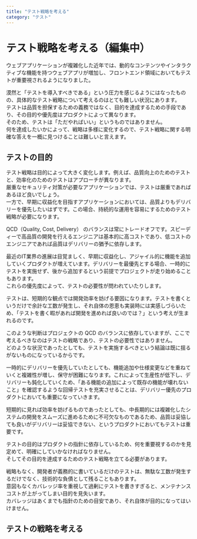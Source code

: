 ```yaml
---
title: "テスト戦略を考える"
category: "テスト"
---
```


# テスト戦略を考える（編集中）
ウェブアプリケーションが複雑化した近年では、動的なコンテンツやインタラクティブな機能を持つウェブアプリが増加し、フロントエンド領域においてもテストが重要視されるようになりました。

漠然と「テストを導入すべきである」という圧力を感じるようにはなったものの、具体的なテスト戦略について考えるのはとても難しい状況にあります。  
テストは品質を担保するための義務ではなく、目的を達成するための手段であり、その目的や優先度はプロダクトによって異なります。  
そのため、テストは「ただやればいい」というものではありません。  
何を達成したいかによって、戦略は多様に変化するので、テスト戦略に関する明確な答えを一概に見つけることは難しいと言えます。  

## テストの目的
テスト戦略は目的によって大きく変化します。例えば、品質向上のためのテストと、効率化のためのテストはアプローチが異なります。  
厳重なセキュリティ対策が必要なアプリケーションでは、テストは厳重であればあるほど良いでしょう。  
一方で、早期に収益化を目指すアプリケーションにおいては、品質よりもデリバリーを優先したいはずです。この場合、持続的な運用を容易にするためのテスト戦略が必要になります。  

QCD（Quality, Cost, Delivery） のバランスは常にトレードオフです。スピーディーで高品質の開発を行えるエンジニアは基本的に高コストであり、低コストのエンジニアであれば品質はデリバリーの猶予に依存します。 

最近のIT業界の進展は目覚ましく、早期に収益化し、アジャイル的に機能を追加していくプロダクトが増えています。デリバリーを最優先とする場合、一時的にテストを実施せず、後から追加するという前提でプロジェクトが走り始めることもあります。  
これらの優先度によって、テストの必要性が問われていたりします。  

テストは、短期的な観点では開発効率を妨げる要因になります。テストを書くというだけで余計な工数が発生し、それ自体の恩恵も実装時には実感しづらいため、「テストを書く暇があれば開発を進めれば良いのでは？」という考えが生まれるのです。  

このような判断はプロジェクトの QCD のバランスに依存していますが、ここで考えるべきなのはテストの戦略であり、テストの必要性ではありません。  
どのような状況であったとしても、テストを実施するべきという結論は既に揺るがないものになっているからです。    

一時的にデリバリーを優先していたとしても、機能追加や仕様変更などを重ねていくと複雑性が増し、保守が困難になります。これによって生産性が低下し、デリバリーも鈍化していくため、「ある機能の追加によって既存の機能が壊れないこと」を確認するような回帰テストを充実させることは、デリバリー優先のプロダクトにおいても重要になっていきます。  

短期的に見れば効率を妨げるものであったとしても、中長期的には複雑化したシステムの開発をスムーズに進めるために不可欠なものであるため、品質は妥協しても良いがデリバリーは妥協できない、というプロダクトにおいてもテストは重要です。  

テストの目的はプロダクトの指針に依存しているため、何を重要視するのかを見定めて、明確にしていかなければなりません。  
そしてその目的を達成するためのテスト戦略を立てる必要があります。  

戦略もなく、開発者が義務的に書いているだけのテストは、無駄な工数が発生するだけでなく、技術的な負債として残ることもあります。  
意図もなくカバレッジ率を重視して過剰にテストを書きすぎると、メンテナンスコストが上がってしまい目的を見失います。  
カバレッジはあくまでも指針のための目安であり、それ自体が目的になってはいけません。

## テストの戦略を考える







